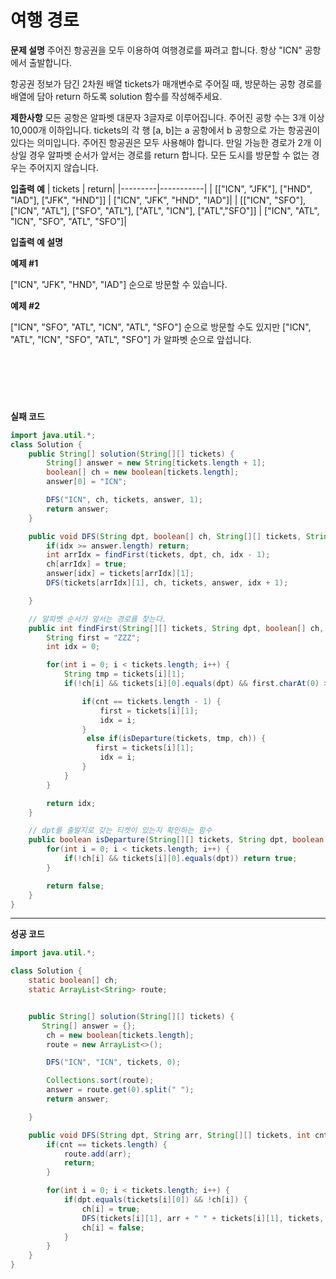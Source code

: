 # 여행 경로

**문제 설명**
주어진 항공권을 모두 이용하여 여행경로를 짜려고 합니다. 항상 "ICN" 공항에서 출발합니다.

항공권 정보가 담긴 2차원 배열 tickets가 매개변수로 주어질 때, 방문하는 공항 경로를 배열에 담아 return 하도록 solution 함수를 작성해주세요.

**제한사항**
모든 공항은 알파벳 대문자 3글자로 이루어집니다.
주어진 공항 수는 3개 이상 10,000개 이하입니다.
tickets의 각 행 [a, b]는 a 공항에서 b 공항으로 가는 항공권이 있다는 의미입니다.
주어진 항공권은 모두 사용해야 합니다.
만일 가능한 경로가 2개 이상일 경우 알파벳 순서가 앞서는 경로를 return 합니다.
모든 도시를 방문할 수 없는 경우는 주어지지 않습니다.
<br />

**입출력 예**
| tickets | return|
|---------|-----------|
| \[["ICN", "JFK"], ["HND", "IAD"], ["JFK", "HND"]] | ["ICN", "JFK", "HND", "IAD"]|
| \[["ICN", "SFO"], ["ICN", "ATL"], ["SFO", "ATL"], ["ATL", "ICN"], ["ATL","SFO"]] | ["ICN", "ATL", "ICN", "SFO", "ATL", "SFO"]|
<br />

**입출력 예 설명**

**예제 #1**

["ICN", "JFK", "HND", "IAD"] 순으로 방문할 수 있습니다.

**예제 #2**

["ICN", "SFO", "ATL", "ICN", "ATL", "SFO"] 순으로 방문할 수도 있지만 ["ICN", "ATL", "ICN", "SFO", "ATL", "SFO"] 가 알파벳 순으로 앞섭니다.

## <br />

<br />

**실패 코드**

```java
import java.util.*;
class Solution {
    public String[] solution(String[][] tickets) {
        String[] answer = new String[tickets.length + 1];
        boolean[] ch = new boolean[tickets.length];
        answer[0] = "ICN";

        DFS("ICN", ch, tickets, answer, 1);
        return answer;
    }

    public void DFS(String dpt, boolean[] ch, String[][] tickets, String[] answer, int idx) {
        if(idx >= answer.length) return;
        int arrIdx = findFirst(tickets, dpt, ch, idx - 1);
        ch[arrIdx] = true;
        answer[idx] = tickets[arrIdx][1];
        DFS(tickets[arrIdx][1], ch, tickets, answer, idx + 1);

    }

    // 알파벳 순서가 앞서는 경로를 찾는다.
    public int findFirst(String[][] tickets, String dpt, boolean[] ch, int cnt) {
        String first = "ZZZ";
        int idx = 0;

        for(int i = 0; i < tickets.length; i++) {
            String tmp = tickets[i][1];
            if(!ch[i] && tickets[i][0].equals(dpt) && first.charAt(0) >= tmp.charAt(0)) {

                if(cnt == tickets.length - 1) {
                    first = tickets[i][1];
                    idx = i;
                }
                 else if(isDeparture(tickets, tmp, ch)) {
                   first = tickets[i][1];
                    idx = i;
                }
            }
        }

        return idx;
    }

    // dpt를 출발지로 갖는 티켓이 있는지 확인하는 함수
    public boolean isDeparture(String[][] tickets, String dpt, boolean[] ch) {
        for(int i = 0; i < tickets.length; i++) {
            if(!ch[i] && tickets[i][0].equals(dpt)) return true;
        }

        return false;
    }
}
```

---

**성공 코드**

```java
import java.util.*;

class Solution {
    static boolean[] ch;
    static ArrayList<String> route;


    public String[] solution(String[][] tickets) {
       String[] answer = {};
        ch = new boolean[tickets.length];
        route = new ArrayList<>();

        DFS("ICN", "ICN", tickets, 0);

        Collections.sort(route);
        answer = route.get(0).split(" ");
        return answer;

    }

    public void DFS(String dpt, String arr, String[][] tickets, int cnt){
        if(cnt == tickets.length) {
            route.add(arr);
            return;
        }

        for(int i = 0; i < tickets.length; i++) {
            if(dpt.equals(tickets[i][0]) && !ch[i]) {
                ch[i] = true;
                DFS(tickets[i][1], arr + " " + tickets[i][1], tickets, cnt + 1);
                ch[i] = false;
            }
        }
    }
}
```
